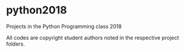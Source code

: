 # python2018
Projects in the Python Programming class 2018

All codes are copyright student authors noted in the respective project folders.
